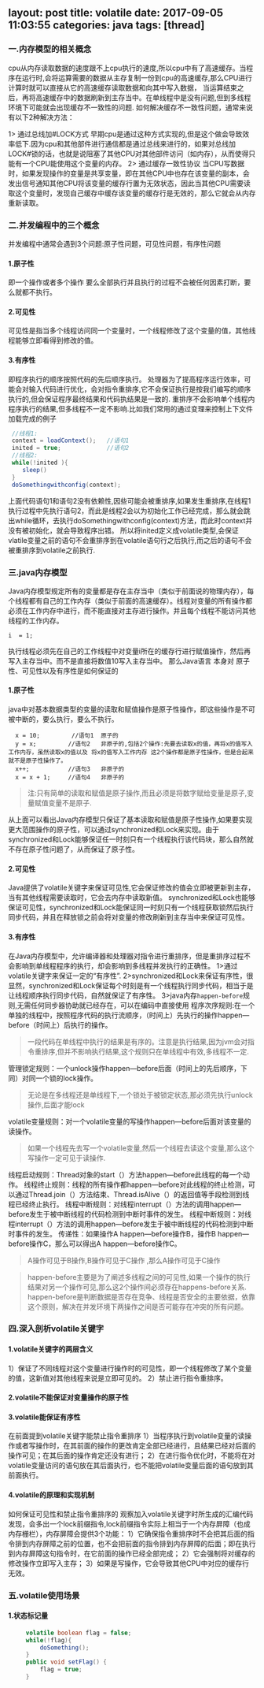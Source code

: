 layout: post
title: volatile
date: 2017-09-05 11:03:55
categories: java
tags: [thread]
---
### 一.内存模型的相关概念
cpu从内存读取数据的速度跟不上cpu执行的速度,所以cpu中有了高速缓存。当程序在运行时,会将运算需要的数据从主存复制一份到cpu的高速缓存,那么CPU进行计算时就可以直接从它的高速缓存读取数据和向其中写入数据，
当运算结束之后，再将高速缓存中的数据刷新到主存当中。在单线程中是没有问题,但到多线程环境下可能就会出现缓存不一致性的问题.
如何解决缓存不一致性问题，通常来说有以下2种解决方法：

1> 通过总线加#LOCK方式
   早期cpu是通过这种方式实现的,但是这个做会导致效率低下.因为cpu和其他部件进行通信都是通过总线来进行的，如果对总线加LOCK#锁的话，也就是说阻塞了其他CPU对其他部件访问（如内存），从而使得只能有一个CPU能使用这个变量的内存。
2> 通过缓存一致性协议
   当CPU写数据时，如果发现操作的变量是共享变量，即在其他CPU中也存在该变量的副本，会发出信号通知其他CPU将该变量的缓存行置为无效状态，因此当其他CPU需要读取这个变量时，发现自己缓存中缓存该变量的缓存行是无效的，那么它就会从内存重新读取。
<!-- more -->
### 二.并发编程中的三个概念
并发编程中通常会遇到3个问题:原子性问题，可见性问题，有序性问题
#### 1.原子性
即一个操作或者多个操作 要么全部执行并且执行的过程不会被任何因素打断，要么就都不执行。
#### 2.可见性
可见性是指当多个线程访问同一个变量时，一个线程修改了这个变量的值，其他线程能够立即看得到修改的值。
#### 3.有序性
即程序执行的顺序按照代码的先后顺序执行。
处理器为了提高程序运行效率，可能会对输入代码进行优化，会对指令重排序,它不会保证执行是按我们编写的顺序执行的,但会保证程序最终结果和代码执结果是一致的.
重排序不会影响单个线程内程序执行的结果,但多线程不一定不影响.比如我们常用的通过变理来控制上下文件加载完成的例子
```java
 //线程1:
 context = loadContext();   //语句1
 inited = true;             //语句2
 //线程2:
 while(!inited ){
    sleep()
 }
 doSomethingwithconfig(context);
```
上面代码语句1和语句2没有依赖性,因些可能会被重排序,如果发生重排序,在线程1执行过程中先执行语句2，而此是线程2会以为初始化工作已经完成，那么就会跳出while循环，去执行doSomethingwithconfig(context)方法，而此时context并没有被初始化，就会导致程序出错。
所以将inited定义成volatile类型,会保证vlatile变量之前的语句不会重排序到在volatile语句行之后执行,而之后的语句不会被重排序到volatile之前执行.



### 三.java内存模型
Java内存模型规定所有的变量都是存在主存当中（类似于前面说的物理内存），每个线程都有自己的工作内存（类似于前面的高速缓存）。线程对变量的所有操作都必须在工作内存中进行，而不能直接对主存进行操作。并且每个线程不能访问其他线程的工作内存。
```
i  = 1;
```
执行线程必须先在自己的工作线程中对变量i所在的缓存行进行赋值操作，然后再写入主存当中。而不是直接将数值10写入主存当中。
那么Java语言 本身对 原子性、可见性以及有序性是如何保证的
#### 1.原子性
java中对基本数据类型的变量的读取和赋值操作是原子性操作，即这些操作是不可被中断的，要么执行，要么不执行。
```
  x = 10;         //语句1  原子的
  y = x;         //语句2   非原子的,包括2个操作:先要去读取x的值，再将x的值写入工作内存，虽然读取x的值以及 将x的值写入工作内存 这2个操作都是原子性操作，但是合起来就不是原子性操作了。
  x++;           //语句3   非原子的
  x = x + 1;     //语句4   非原子的
```

> 注:只有简单的读取和赋值是原子操作,而且必须是将数字赋给变量是原子,变量赋值变量不是原子.

从上面可以看出Java内存模型只保证了基本读取和赋值是原子性操作,如果要实现更大范围操作的原子性，可以通过synchronized和Lock来实现。由于synchronized和Lock能够保证任一时刻只有一个线程执行该代码块，那么自然就不存在原子性问题了，从而保证了原子性。
#### 2.可见性
Java提供了volatile关键字来保证可见性,它会保证修改的值会立即被更新到主存，当有其他线程需要读取时，它会去内存中读取新值。
synchronized和Lock也能够保证可见性，synchronized和Lock能保证同一时刻只有一个线程获取锁然后执行同步代码，并且在释放锁之前会将对变量的修改刷新到主存当中来保证可见性。
#### 3.有序性
在Java内存模型中，允许编译器和处理器对指令进行重排序，但是重排序过程不会影响到单线程程序的执行，却会影响到多线程并发执行的正确性。
1>通过volatile关键字来保证一定的“有序性”.
2>synchronized和Lock来保证有序性，很显然，synchronized和Lock保证每个时刻是有一个线程执行同步代码，相当于是让线程顺序执行同步代码，自然就保证了有序性。
3>java内存`happen-before`规则,无需任何同步器协助就已经存在，可以在编码中直接使用
  程序次序规则:在一个单独的线程中，按照程序代码的执行流顺序，（时间上）先执行的操作happen—before（时间上）后执行的操作。

>一段代码在单线程中执行的结果是有序的。注意是执行结果,因为jvm会对指令重排序,但并不影响执行结果,这个规则只在单线程中有效,多线程不一定.

  管理锁定规则：一个unlock操作happen—before后面（时间上的先后顺序，下同）对同一个锁的lock操作。

> 无论是在多线程还是单线程下,一个锁处于被锁定状态,那必须先执行unlock操作,后面才能lock

  volatile变量规则：对一个volatile变量的写操作happen—before后面对该变量的读操作。

> 如果一个线程先去写一个volatile变量,然后一个线程去读这个变量,那么这个写操作一定可见于读操作.

  线程启动规则：Thread对象的start（）方法happen—before此线程的每一个动作。
  线程终止规则：线程的所有操作都happen—before对此线程的终止检测，可以通过Thread.join（）方法结束、Thread.isAlive（）的返回值等手段检测到线程已经终止执行。
  线程中断规则：对线程interrupt（）方法的调用happen—before发生于被中断线程的代码检测到中断时事件的发生。
  线程中断规则：对线程interrupt（）方法的调用happen—before发生于被中断线程的代码检测到中断时事件的发生。
  传递性：如果操作A happen—before操作B，操作B happen—before操作C，那么可以得出A happen—before操作C。

> A操作可见于B操作,B操作可见于C操作 ,那么A操作可见于C操作

> happen-before主要是为了阐述多线程之间的可见性,如果一个操作的执行结果对另一个操作可见,那么这2个操作间必须存在happens-before关系.
> happen-before是判断数据是否存在竞争、线程是否安全的主要依据，依靠这个原则，解决在并发环境下两操作之间是否可能存在冲突的所有问题。

### 四.深入剖析volatile关键字
#### 1.volatile关键字的两层含义
1）保证了不同线程对这个变量进行操作时的可见性，即一个线程修改了某个变量的值，这新值对其他线程来说是立即可见的。
2）禁止进行指令重排序。
#### 2.volatile不能保证对变量操作的原子性
#### 3.volatile能保证有序性
在前面提到volatile关键字能禁止指令重排序
1）当程序执行到volatile变量的读操作或者写操作时，在其前面的操作的更改肯定全部已经进行，且结果已经对后面的操作可见；在其后面的操作肯定还没有进行；
2）在进行指令优化时，不能将在对volatile变量访问的语句放在其后面执行，也不能把volatile变量后面的语句放到其前面执行。
#### 4.volatile的原理和实现机制
如何保证可见性和禁止指令重排序的
观察加入volatile关键字时所生成的汇编代码发现，会多出一个lock前缀指令,lock前缀指令实际上相当于一个内存屏障（也成内存栅栏），内存屏障会提供3个功能：
1）它确保指令重排序时不会把其后面的指令排到内存屏障之前的位置，也不会把前面的指令排到内存屏障的后面；即在执行到内存屏障这句指令时，在它前面的操作已经全部完成；
2）它会强制将对缓存的修改操作立即写入主存；
3）如果是写操作，它会导致其他CPU中对应的缓存行无效。
### 五.volatile使用场景
#### 1.状态标记量
```java
     volatile boolean flag = false;
     while(!flag){
         doSomething();
     }
     public void setFlag() {
         flag = true;
     }
```

